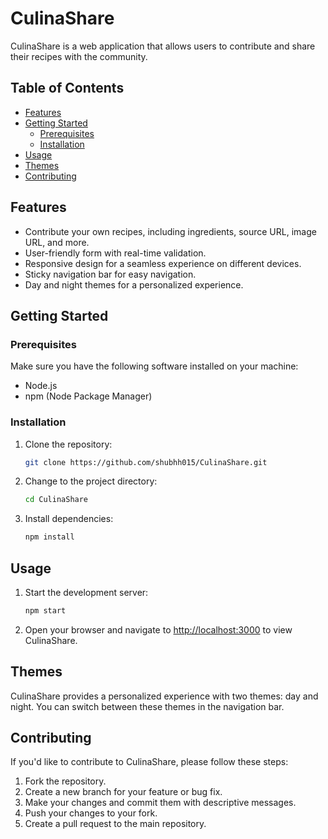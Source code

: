# CulinaShare

CulinaShare is a web application that allows users to contribute and share their recipes with the community.

## Table of Contents
- [Features](#features)
- [Getting Started](#getting-started)
  - [Prerequisites](#prerequisites)
  - [Installation](#installation)
- [Usage](#usage)
- [Themes](#themes)
- [Contributing](#contributing)

## Features

- Contribute your own recipes, including ingredients, source URL, image URL, and more.
- User-friendly form with real-time validation.
- Responsive design for a seamless experience on different devices.
- Sticky navigation bar for easy navigation.
- Day and night themes for a personalized experience.

## Getting Started

### Prerequisites

Make sure you have the following software installed on your machine:

- Node.js
- npm (Node Package Manager)

### Installation

1. Clone the repository:

   ```bash
   git clone https://github.com/shubhh015/CulinaShare.git
   ```

2. Change to the project directory:

   ```bash
   cd CulinaShare
   ```

3. Install dependencies:

   ```bash
   npm install
   ```

## Usage

1. Start the development server:

   ```bash
   npm start
   ```

2. Open your browser and navigate to [http://localhost:3000](http://localhost:3000) to view CulinaShare.

## Themes

CulinaShare provides a personalized experience with two themes: day and night. You can switch between these themes in the navigation bar.

## Contributing

If you'd like to contribute to CulinaShare, please follow these steps:

1. Fork the repository.
2. Create a new branch for your feature or bug fix.
3. Make your changes and commit them with descriptive messages.
4. Push your changes to your fork.
5. Create a pull request to the main repository.

